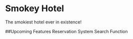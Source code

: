 # Smokey Hotel
The smokiest hotel ever in existence!

##Upcoming Features
Reservation System
Search Function
